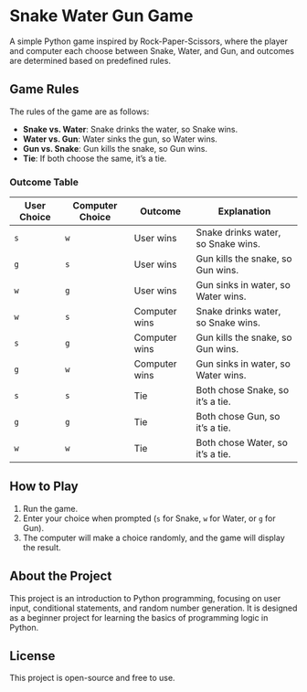 # Snake Water Gun Game

A simple Python game inspired by Rock-Paper-Scissors, where the player and computer each choose between Snake, Water, and Gun, and outcomes are determined based on predefined rules.

## Game Rules

The rules of the game are as follows:
- **Snake vs. Water**: Snake drinks the water, so Snake wins.
- **Water vs. Gun**: Water sinks the gun, so Water wins.
- **Gun vs. Snake**: Gun kills the snake, so Gun wins.
- **Tie**: If both choose the same, it’s a tie.

### Outcome Table

| User Choice | Computer Choice | Outcome        | Explanation                            |
|-------------|-----------------|----------------|----------------------------------------|
| `s`         | `w`             | User wins      | Snake drinks water, so Snake wins.     |
| `g`         | `s`             | User wins      | Gun kills the snake, so Gun wins.      |
| `w`         | `g`             | User wins      | Gun sinks in water, so Water wins.     |
| `w`         | `s`             | Computer wins  | Snake drinks water, so Snake wins.     |
| `s`         | `g`             | Computer wins  | Gun kills the snake, so Gun wins.      |
| `g`         | `w`             | Computer wins  | Gun sinks in water, so Water wins.     |
| `s`         | `s`             | Tie            | Both chose Snake, so it’s a tie.       |
| `g`         | `g`             | Tie            | Both chose Gun, so it’s a tie.         |
| `w`         | `w`             | Tie            | Both chose Water, so it’s a tie.       |

## How to Play

1. Run the game.
2. Enter your choice when prompted (`s` for Snake, `w` for Water, or `g` for Gun).
3. The computer will make a choice randomly, and the game will display the result.

## About the Project

This project is an introduction to Python programming, focusing on user input, conditional statements, and random number generation. It is designed as a beginner project for learning the basics of programming logic in Python.

## License

This project is open-source and free to use.
